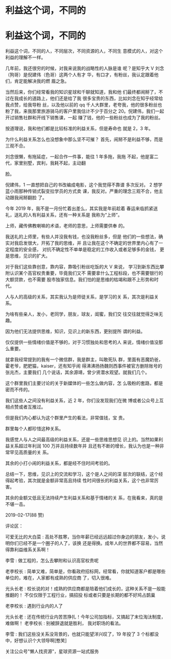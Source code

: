 # 利益这个词，不同的

# 利益这个词，不同的

利益这个词，不同的人，不同层次，不同资源的人，不同生 意模式的人，对这个利益的理解不一样。

几年前，我还很穷的时候，对我来说我的战略性的人脉是谁 呢？是知乎大 V 刘念（狗哥）是倪建伟（色哥）这两个人有才 华，有口才，有粉丝，我认定跟着他们，肯定能解决我的燃 眉之急。

当然后来，你们经常看我的知识星球和千聊就知道，我和他 们最终都闹掰了，不过在我成长的道路上，他们还是给了我 很多宝贵的东西，比如刘念在知乎经常给我点赞，给我导粉 丝，以及他以前的 qq 千人大群里，老夸我，他的很多粉丝也 粉了我，来我那里旅游骑马的客户里我估计不少于百分之 20。倪建伟，我们一起开过销售社群和开线下销售课，一起 赚了钱，他的一些粉丝也成为了我的粉丝。

按道理说，我和他们都是比较标准的利益关系，但是寿命也 就是 2，3 年。

为什么利益关系怎么也没想象中那么坚不可摧？ 首先，闹掰不是利益不够，而是三观不合。

刘念很懒，有拖延症，一起合作一件事，能往 1 年多拖，我拖 不起，他是富二代，家里别墅，宾利，我耗不起，主动翻

脸。

倪建伟，1 一直想把自己的书改编成电影，这个我觉得不靠谱 多次反对。 2 想学蓝小雨那种传销式裂变拉学员的方式卖 课，我反对。严重的理念三观不合，他主动跟我闹掰翻脸 了。

今年 2019 年，我不是一月份忙着出差么，其实我是年前趁着 春运来临抓紧送礼，送礼的人有利益关系，还有一种关系是 我称为“上师”。

上师，藏传佛教喇嘛的术语，老师的意思，上师需要供奉 的。

我送礼的上师里，有些人并没我有钱，也没我粉丝多，但是 他们的一些想法，确实对我启发很大，开拓了我的思维，并 且让我在这个不确定的世界里内心有了一定程度的安全感， 对抗不确定性不单单是稳定的工作收入或者足够多的金钱， 更是思维，见识的扩大。

对于我们这些靠创意，靠内容，靠吸引粉丝吃饭的大 V 来说， 学习到新东西比攀附认识某个高官权贵重要，毕竟我们又不 需要拿什么工程标段，也不需要银行的大额贷款，也不需要 股市独家信息。我们怕的是思维的枯竭和跟不上形势和时 代。

人与人的高级的关系，其实我认为是师徒关系，是学习的关 系，其次是利益关系。

为啥有些亲人，发小，老同学，朋友，球友，闺蜜，我们交 往交往就觉得乏味无趣。

因为他们无法提供思维，知识，见识上的新东西，更别提所 谓的利益。

仅仅提供一些情绪价值是不够的，对于习惯独处和思考的人 来说，情绪价值没那么重要。

就拿我经常提到的我有一个微信群，我是群主，叫敢死队 群，里面有恶魔奶爸，霍老爷，肥肥猫，kaiser，还有知乎闹 得沸沸扬扬魏则西事件被官方删除账号的张兆杰，主要我们 几个说话，其余源靖，曾少贤潜水观望。就我们几个。

这个群里我们主要讨论的关于新媒体的一些怎么做内容，怎 么吸粉的套路，都是密而不传的。

我们这些人之间没有利益关系，近 2 年，你们没发现我们在微 博或者公众号上互相点赞或者互推过。

但是我们内心都认为这个群里产生的看法，非常值钱，宝 贵。

群里每个人都珍惜这种关系。

我感觉人与人之间最高级的利益关系，还是一些思维思想见 识上的。当然如果利益关系超过年利润 100 万并且持续数年并 且还有不断的增长，我认为也是一种非常罕见高质量的关 系。

其余的小打小闹的利益关系，都是经不住时间考验的。

总结一下，思维，见识上的交流和学习，这个是人之间的深 层次的联结，这个经得起考验，其次就是金额非常高且持续 性时间很长的利益关系，这个也非常厉害。

其余的金额又低且无法持续产生利益关系和基于情绪的关 系，在我看来，真的是不堪一击。

2019-02-17(88 赞)

评论区：

可爱无比的大白菜 : 高处不胜寒，当你年薪已经远远超过你身边的朋友，发小，说明你们已经不是一个圈子的人了，该换 还是得换。成年人的世界都不容易，当然得靠利益维系关系啊！

李雪 : 做工程的，怎么去攀附和认识高官权贵呢

老李校长 : 简单又难，简单是，你看政府招标网，经常看，你就知道客户都是哪些单位的，难在，人家都有成熟的供应商 了，切入很难。

光头长老 : 校长说的对！成熟的供应商都是陪着他们成长的，这种关系不是一般能推翻的！ 不仅仅限于工程行业，搞招投 标或者只要是长期的都不好鸠占鹊巢

老李校长 : 遇到行业内的人了

光头长老 : 还在传统行业内苦苦挣扎！今年公司加指标，又搞起了末位淘汰制度，难做啊！ 老李校长 : 别被辞退就是胜利， 我对职场的看法。

李雪 : 我们这些没关系没背景的，也就只能望洋兴叹了，19 年投了 3 个标都没中，好想认识个大领导啊[憨笑]

关注公众号"懒人找资源"，星球资源一站式服务